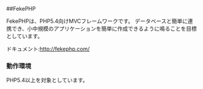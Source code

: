 ##FekePHP

FekePHPは、PHP5.4向けMVCフレームワークです。
データベースと簡単に連携でき、小中規模のアプリケーションを簡単に作成できるように鳴ることを目標としています。

ドキュメント:http://fekephp.com/

### 動作環境
PHP5.4以上を対象としています。

